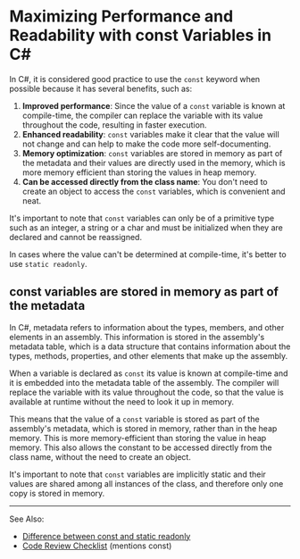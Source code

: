 # Maximizing Performance and Readability with const Variables in C#

In C#, it is considered good practice to use the `const` keyword when possible because it has several benefits, such as:

1. **Improved performance**: Since the value of a `const` variable is known at compile-time, the compiler can replace
   the variable with its value throughout the code, resulting in faster execution.
2. **Enhanced readability**: `const` variables make it clear that the value will not change and can help to make the
   code more self-documenting.
3. **Memory optimization**: `const` variables are stored in memory as part of the metadata and their values are directly
   used in the memory, which is more memory efficient than storing the values in heap memory.
4. **Can be accessed directly from the class name**: You don't need to create an object to access the `const` variables,
   which is convenient and neat.

It's important to note that `const` variables can only be of a primitive type such as an integer, a string or a char and
must be initialized when they are declared and cannot be reassigned.

In cases where the value can't be determined at compile-time, it's better to use `static readonly`.

## const variables are stored in memory as part of the metadata

In C#, metadata refers to information about the types, members, and other elements in an assembly. This information is
stored in the assembly's metadata table, which is a data structure that contains information about the types, methods,
properties, and other elements that make up the assembly.

When a variable is declared as `const` its value is known at compile-time and it is embedded into the metadata table of
the assembly. The compiler will replace the variable with its value throughout the code, so that the value is available
at runtime without the need to look it up in memory.

This means that the value of a `const` variable is stored as part of the assembly's metadata, which is stored in memory,
rather than in the heap memory. This is more memory-efficient than storing the value in heap memory. This also allows
the constant to be accessed directly from the class name, without the need to create an object.

It's important to note that `const` variables are implicitly static and their values are shared among all instances of
the class, and therefore only one copy is stored in memory.

---
See Also:
- [Difference between const and static readonly](Difference-between-const-and-static-readonly.md)
- [Code Review Checklist](Code-Review-Checklist.md) (mentions const)
